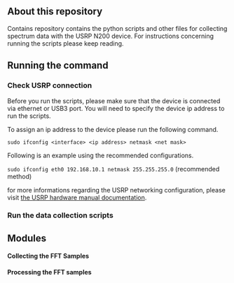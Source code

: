 ## About this repository
Contains repository contains the python scripts and other files for collecting spectrum data with the USRP N200 device. For instructions concerning running the scripts please keep reading.

## Running the command 

### Check USRP connection 
Before you run the scripts, please make sure that the device is connected via ethernet or USB3 port. You will need to specify the device ip address to run the scripts. 

To assign an ip address to the device please run the following command.

`sudo ifconfig <interface> <ip address> netmask <net mask>`

Following is an example using the recommended configurations.

`sudo ifconfig eth0 192.168.10.1 netmask 255.255.255.0` (recommended method)

for more informations regarding the USRP networking configuration, please visit [the USRP hardware manual documentation](https://files.ettus.com/manual/page_usrp2.html).
### Run the data collection scripts 

## Modules 

#### Collecting the FFT Samples

#### Processing the FFT samples 
